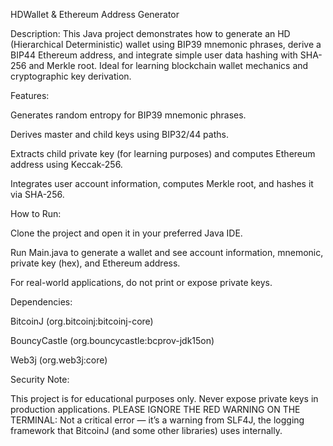 HDWallet & Ethereum Address Generator

Description:
This Java project demonstrates how to generate an HD (Hierarchical Deterministic) wallet using BIP39 mnemonic phrases, derive a BIP44 Ethereum address, and integrate simple user data hashing with SHA-256 and Merkle root. Ideal for learning blockchain wallet mechanics and cryptographic key derivation.

Features:

Generates random entropy for BIP39 mnemonic phrases.

Derives master and child keys using BIP32/44 paths.

Extracts child private key (for learning purposes) and computes Ethereum address using Keccak-256.

Integrates user account information, computes Merkle root, and hashes it via SHA-256.

How to Run:

Clone the project and open it in your preferred Java IDE.

Run Main.java to generate a wallet and see account information, mnemonic, private key (hex), and Ethereum address.

For real-world applications, do not print or expose private keys.

Dependencies:

BitcoinJ (org.bitcoinj:bitcoinj-core)

BouncyCastle (org.bouncycastle:bcprov-jdk15on)

Web3j (org.web3j:core)

Security Note:

This project is for educational purposes only. Never expose private keys in production applications.
PLEASE IGNORE THE RED WARNING ON THE TERMINAL: Not a critical error — it’s a warning from SLF4J, the logging framework that BitcoinJ (and some other libraries) uses internally.
